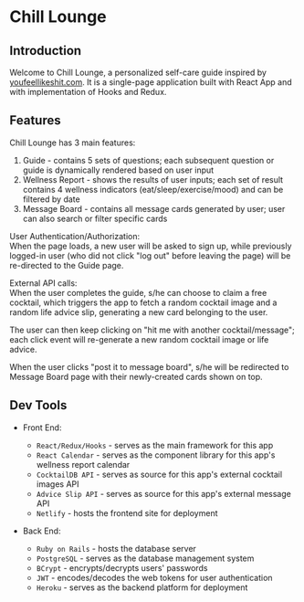 # Chill Lounge

## Introduction
Welcome to Chill Lounge, a personalized self-care guide inspired by [youfeellikeshit.com](https://youfeellikeshit.com/). It is a single-page application built with React App and with implementation of Hooks and Redux.

## Features
Chill Lounge has 3 main features:
  1. Guide - contains 5 sets of questions; each subsequent question or guide is dynamically rendered based on user input
  2. Wellness Report - shows the results of user inputs; each set of result contains 4 wellness indicators (eat/sleep/exercise/mood) and can be filtered by date
  3. Message Board - contains all message cards generated by user; user can also search or filter specific cards

User Authentication/Authorization:<br/>
When the page loads, a new user will be asked to sign up, while previously logged-in user (who did not click "log out" before leaving the page) will be re-directed to the Guide page.

External API calls:<br/>
When the user completes the guide, s/he can choose to claim a free cocktail, which triggers the app to fetch a random cocktail image and a random life advice slip, generating a new card belonging to the user. 

The user can then keep clicking on "hit me with another cocktail/message"; each click event will re-generate a new random cocktail image or life advice.

When the user clicks "post it to message board", s/he will be redirected to Message Board page with their newly-created cards shown on top.

## Dev Tools
- Front End:
  - `React/Redux/Hooks` - serves as the main framework for this app
  - `React Calendar` - serves as the component library for this app's wellness report calendar
  - `CocktailDB API` - serves as source for this app's external cocktail images API
  - `Advice Slip API` - serves as source for this app's external message API
  - `Netlify` - hosts the frontend site for deployment

- Back End:
  - `Ruby on Rails` - hosts the database server
  - `PostgreSQL` - serves as the database management system 
  - `BCrypt` - encrypts/decrypts users' passwords
  - `JWT` - encodes/decodes the web tokens for user authentication
  - `Heroku` - serves as the backend platform for deployment